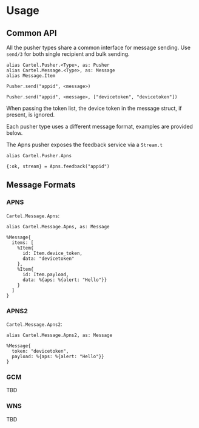 # Usage

## Common API

All the pusher types share a common interface for message sending.
Use `send/3` for both single recipient and bulk sending.

    alias Cartel.Pusher.<Type>, as: Pusher
    alias Cartel.Message.<Type>, as: Message
    alias Message.Item

    Pusher.send("appid", <message>)

    Pusher.send("appid", <message>, ["devicetoken", "devicetoken"])

When passing the token list, the device token in the message struct, if present,
is ignored.

Each pusher type uses a different message format, examples are provided below.

The Apns pusher exposes the feedback service via a `Stream.t`

    alias Cartel.Pusher.Apns

    {:ok, stream} = Apns.feedback("appid")


## Message Formats

### APNS

`Cartel.Message.Apns`:

    alias Cartel.Message.Apns, as: Message

    %Message{
      items: [
        %Item{
          id: Item.device_token,
          data: "devicetoken"
        },
        %Item{
          id: Item.payload,
          data: %{aps: %{alert: "Hello"}}
        }
      ]
    }

### APNS2

`Cartel.Message.Apns2`:

    alias Cartel.Message.Apns2, as: Message

    %Message{
      token: "devicetoken",
      payload: %{aps: %{alert: "Hello"}}
    }

### GCM

TBD

### WNS

TBD
